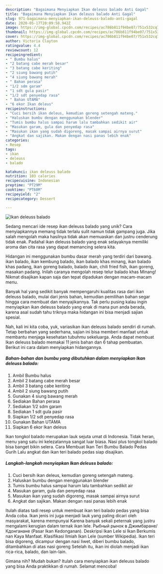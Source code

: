 ```yaml
---
description: "Bagaimana Menyiapkan Ikan deleuss balado Anti Gagal"
title: "Bagaimana Menyiapkan Ikan deleuss balado Anti Gagal"
slug: 971-bagaimana-menyiapkan-ikan-deleuss-balado-anti-gagal
date: 2020-05-17T20:09:58.942Z
image: https://img-global.cpcdn.com/recipes/ac786b811f94be07/751x532cq70/ikan-deleuss-balado-foto-resep-utama.jpg
thumbnail: https://img-global.cpcdn.com/recipes/ac786b811f94be07/751x532cq70/ikan-deleuss-balado-foto-resep-utama.jpg
cover: https://img-global.cpcdn.com/recipes/ac786b811f94be07/751x532cq70/ikan-deleuss-balado-foto-resep-utama.jpg
author: Victoria Clayton
ratingvalue: 4.4
reviewcount: 12
recipeingredient:
- " Bumbu halus"
- "2 batang cabe merah besar"
- "3 batang cabe keriting"
- "2 siung bawang putih"
- "4 siung bawang merah"
- " Bahan perasa"
- "1/2 sdm garam"
- "1 sdt gula pasir"
- "1/2 sdt penyedap rasa"
- " Bahan UTAMA"
- "6 ekor Ikan deleus"
recipeinstructions:
- "Cuci bersih ikan deleus, kemudian goreng setengah mateng."
- "Haluskan bumbu dengan menggunakan blender"
- "Tumis bumbu halus sampai harum lalu tambahkan sedikit air"
- "Masukan garam, gula dan penyedap rasa"
- "Masukan ikan yang sudah digoreng, masak sampai airnya surut"
- "Angkat dan sajikan. Makan dengan nasi panas lebih enak"
categories:
- Resep
tags:
- ikan
- deleuss
- balado

katakunci: ikan deleuss balado 
nutrition: 103 calories
recipecuisine: Indonesian
preptime: "PT29M"
cooktime: "PT60M"
recipeyield: "2"
recipecategory: Dessert

---
```



![Ikan deleuss balado](https://img-global.cpcdn.com/recipes/ac786b811f94be07/751x532cq70/ikan-deleuss-balado-foto-resep-utama.jpg)

Sedang mencari ide resep ikan deleuss balado yang unik? Cara menyiapkannya memang tidak terlalu sulit namun tidak gampang juga. Jika salah mengolah maka hasilnya tidak akan memuaskan dan justru cenderung tidak enak. Padahal ikan deleuss balado yang enak selayaknya memiliki aroma dan cita rasa yang dapat memancing selera kita.

Hidangan ini menggunakan bumbu dasar merah yang terdiri dari bawang. ikan balado, ikan kembung balado, ikan balado khas minang, ikan balado khas padang, ikan goreng balado, balado ikan, chili fried fish, ikan goreng, masakan padang. Inilah caranya mengolah resep telur balado khas Minang! Nikmat disajikan kapan saja dan tepat dipadukan dengan macam-macam menu.

Banyak hal yang sedikit banyak mempengaruhi kualitas rasa dari ikan deleuss balado, mulai dari jenis bahan, kemudian pemilihan bahan segar hingga cara membuat dan menyajikannya. Tak perlu pusing kalau ingin menyiapkan ikan deleuss balado yang enak di mana pun anda berada, karena asal sudah tahu triknya maka hidangan ini bisa menjadi sajian spesial.


Nah, kali ini kita coba, yuk, variasikan ikan deleuss balado sendiri di rumah. Tetap berbahan yang sederhana, sajian ini bisa memberi manfaat untuk membantu menjaga kesehatan tubuhmu sekeluarga. Anda dapat membuat Ikan deleuss balado memakai 11 jenis bahan dan 6 tahap pembuatan. Berikut ini cara dalam menyiapkan hidangannya.

<!--inarticleads1-->

##### Bahan-bahan dan bumbu yang dibutuhkan dalam menyiapkan Ikan deleuss balado:

1. Ambil  Bumbu halus
1. Ambil 2 batang cabe merah besar
1. Ambil 3 batang cabe keriting
1. Ambil 2 siung bawang putih
1. Gunakan 4 siung bawang merah
1. Sediakan  Bahan perasa
1. Sediakan 1/2 sdm garam
1. Sediakan 1 sdt gula pasir
1. Siapkan 1/2 sdt penyedap rasa
1. Gunakan  Bahan UTAMA
1. Siapkan 6 ekor Ikan deleus


Ikan tongkol balado merupakan lauk sejuta umat di Indonesia. Tidak heran, menu yang satu ini kelezatannya sangat luar biasa. Nasi plus tongkol balado bisa banget bikin selera. Cara Membuat Ikan Teri Bumbu Balado Pedas Gurih Lalu angkat dan ikan teri balado pedas siap disajikan. 

<!--inarticleads2-->

##### Langkah-langkah menyiapkan Ikan deleuss balado:

1. Cuci bersih ikan deleus, kemudian goreng setengah mateng.
1. Haluskan bumbu dengan menggunakan blender
1. Tumis bumbu halus sampai harum lalu tambahkan sedikit air
1. Masukan garam, gula dan penyedap rasa
1. Masukan ikan yang sudah digoreng, masak sampai airnya surut
1. Angkat dan sajikan. Makan dengan nasi panas lebih enak


Itulah diatas tadi resep untuk membuat ikan teri balado pedas yang bisa Anda coba. Ikan jenis ini juga menjadi lauk yang paling dicari oleh masyarakat, karena mempunyai Karena banyak sekali peternak yang justru mengalami kerugian dalam ternak ikan lele. Рыбный рынок в Джимбаране/Кдонганане (Pasar Ikan Kedonganan). Deskripsi Ikan Lele si Ikan Berkumis nan Kaya Manfaat. Klasifikasi Ilmiah Ikan Lele (sumber Wikipedia). Ikan teri bisa digoreng, dicampur dengan nasi liwet, diberi bumbu balado, ditambahkan di atas nasi goreng Setelah itu, ikan ini diolah menjadi ikan rica-rica, balado, dan lain-lain. 

Gimana nih? Mudah bukan? Itulah cara menyiapkan ikan deleuss balado yang bisa Anda praktikkan di rumah. Selamat mencoba!
